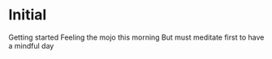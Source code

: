 # Initial
Getting started
Feeling the mojo this morning
But must meditate first to have a mindful day
